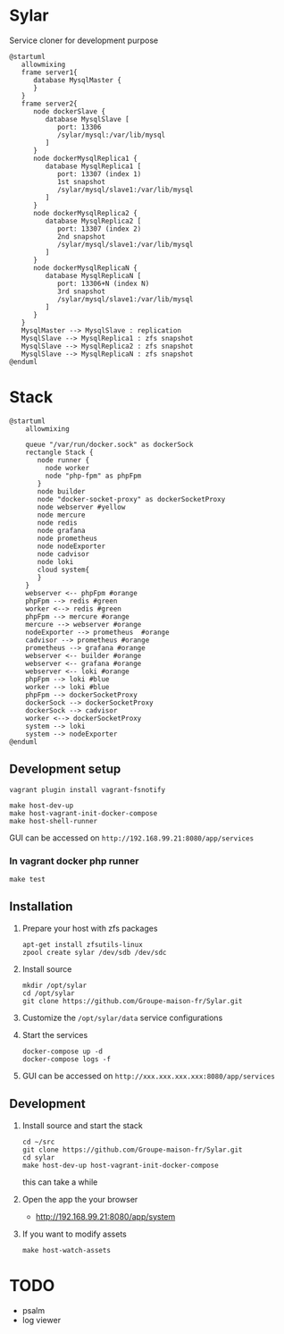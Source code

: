 # Sylar

Service cloner for development purpose

```plantuml
@startuml
   allowmixing
   frame server1{
      database MysqlMaster {
      }
   }
   frame server2{
      node dockerSlave {
         database MysqlSlave [
            port: 13306
            /sylar/mysql:/var/lib/mysql
         ]
      }
      node dockerMysqlReplica1 {
         database MysqlReplica1 [
            port: 13307 (index 1)
            1st snapshot
            /sylar/mysql/slave1:/var/lib/mysql
         ]
      }
      node dockerMysqlReplica2 {
         database MysqlReplica2 [
            port: 13307 (index 2)
            2nd snapshot
            /sylar/mysql/slave1:/var/lib/mysql
         ]
      }
      node dockerMysqlReplicaN {
         database MysqlReplicaN [
            port: 13306+N (index N)
            3rd snapshot
            /sylar/mysql/slave1:/var/lib/mysql
         ]
      }
   }
   MysqlMaster --> MysqlSlave : replication
   MysqlSlave --> MysqlReplica1 : zfs snapshot
   MysqlSlave --> MysqlReplica2 : zfs snapshot
   MysqlSlave --> MysqlReplicaN : zfs snapshot
@enduml
```

# Stack
```plantuml
@startuml
    allowmixing

    queue "/var/run/docker.sock" as dockerSock
    rectangle Stack {
       node runner {
         node worker
         node "php-fpm" as phpFpm
       }
       node builder
       node "docker-socket-proxy" as dockerSocketProxy
       node webserver #yellow
       node mercure
       node redis
       node grafana
       node prometheus
       node nodeExporter
       node cadvisor
       node loki
       cloud system{
       }
    }
    webserver <-- phpFpm #orange
    phpFpm --> redis #green
    worker <--> redis #green
    phpFpm --> mercure #orange
    mercure --> webserver #orange
    nodeExporter --> prometheus  #orange
    cadvisor --> prometheus #orange
    prometheus --> grafana #orange
    webserver <-- builder #orange
    webserver <-- grafana #orange
    webserver <-- loki #orange
    phpFpm --> loki #blue
    worker --> loki #blue
    phpFpm --> dockerSocketProxy
    dockerSock --> dockerSocketProxy
    dockerSock --> cadvisor
    worker <--> dockerSocketProxy
    system --> loki
    system --> nodeExporter
@enduml
```

## Development setup
```
vagrant plugin install vagrant-fsnotify

make host-dev-up
make host-vagrant-init-docker-compose
make host-shell-runner
```

GUI can be accessed on `http://192.168.99.21:8080/app/services`

### In vagrant docker php runner
```
make test
```

## Installation

1. Prepare your host with zfs packages

    ```
    apt-get install zfsutils-linux
    zpool create sylar /dev/sdb /dev/sdc
    ```

2. Install source

    ```
    mkdir /opt/sylar
    cd /opt/sylar
    git clone https://github.com/Groupe-maison-fr/Sylar.git
    ```

3. Customize the `/opt/sylar/data` service configurations

4. Start the services
    ```
    docker-compose up -d
    docker-compose logs -f
    ```

5. GUI can be accessed on `http://xxx.xxx.xxx.xxx:8080/app/services`

## Development

1. Install source and start the stack

    ```
    cd ~/src
    git clone https://github.com/Groupe-maison-fr/Sylar.git
    cd sylar
    make host-dev-up host-vagrant-init-docker-compose
    ```
   this can take a while
2. Open the app the your browser
   - http://192.168.99.21:8080/app/system
3. If you want to modify assets
   ```
   make host-watch-assets
   ```
# TODO
 - psalm
 - log viewer
